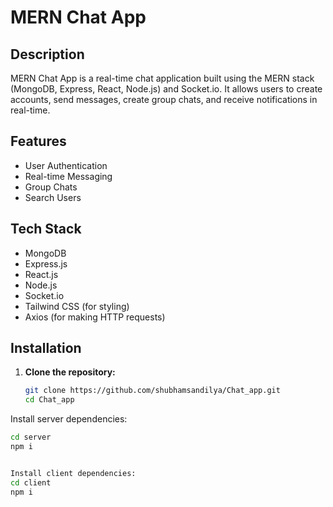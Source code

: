 # MERN Chat App


## Description

MERN Chat App is a real-time chat application built using the MERN stack (MongoDB, Express, React, Node.js) and Socket.io. It allows users to create accounts, send messages, create group chats, and receive notifications in real-time.

## Features

- User Authentication
- Real-time Messaging
- Group Chats
- Search Users

## Tech Stack

- MongoDB
- Express.js
- React.js
- Node.js
- Socket.io
- Tailwind CSS (for styling)
- Axios (for making HTTP requests)



## Installation

1. **Clone the repository:**
   ```sh
   git clone https://github.com/shubhamsandilya/Chat_app.git
   cd Chat_app

Install server dependencies:

   ```sh
   cd server
   npm i


Install client dependencies:
cd client
npm i
